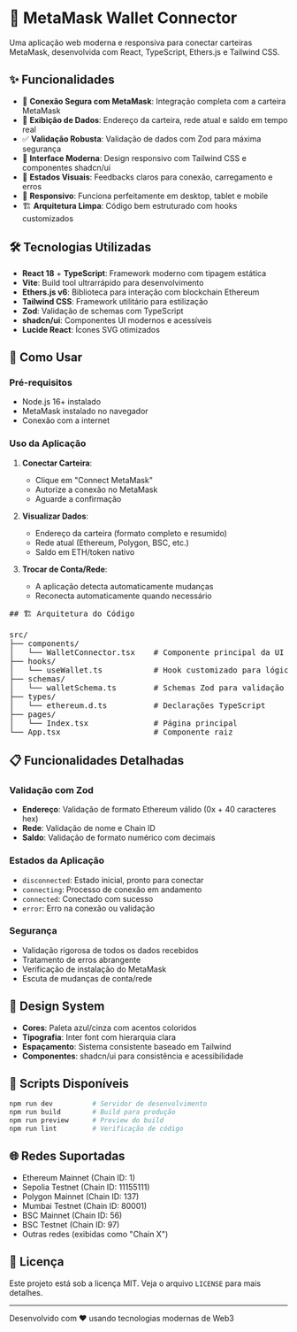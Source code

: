 
# 🚀 MetaMask Wallet Connector

Uma aplicação web moderna e responsiva para conectar carteiras MetaMask, desenvolvida com React, TypeScript, Ethers.js e Tailwind CSS.

## ✨ Funcionalidades

- 🔗 **Conexão Segura com MetaMask**: Integração completa com a carteira MetaMask
- 📍 **Exibição de Dados**: Endereço da carteira, rede atual e saldo em tempo real
- ✅ **Validação Robusta**: Validação de dados com Zod para máxima segurança
- 🎨 **Interface Moderna**: Design responsivo com Tailwind CSS e componentes shadcn/ui
- 🔄 **Estados Visuais**: Feedbacks claros para conexão, carregamento e erros
- 📱 **Responsivo**: Funciona perfeitamente em desktop, tablet e mobile
- 🏗️ **Arquitetura Limpa**: Código bem estruturado com hooks customizados

## 🛠️ Tecnologias Utilizadas

- **React 18** + **TypeScript**: Framework moderno com tipagem estática
- **Vite**: Build tool ultrarrápido para desenvolvimento
- **Ethers.js v6**: Biblioteca para interação com blockchain Ethereum
- **Tailwind CSS**: Framework utilitário para estilização
- **Zod**: Validação de schemas com TypeScript
- **shadcn/ui**: Componentes UI modernos e acessíveis
- **Lucide React**: Ícones SVG otimizados

## 🚀 Como Usar

### Pré-requisitos

- Node.js 16+ instalado
- MetaMask instalado no navegador
- Conexão com a internet

### Uso da Aplicação

1. **Conectar Carteira**:
   - Clique em "Connect MetaMask"
   - Autorize a conexão no MetaMask
   - Aguarde a confirmação

2. **Visualizar Dados**:
   - Endereço da carteira (formato completo e resumido)
   - Rede atual (Ethereum, Polygon, BSC, etc.)
   - Saldo em ETH/token nativo

3. **Trocar de Conta/Rede**:
   - A aplicação detecta automaticamente mudanças
   - Reconecta automaticamente quando necessário
<pre lang="markdown">
## 🏗️ Arquitetura do Código

src/
├── components/
│   └── WalletConnector.tsx    # Componente principal da UI
├── hooks/
│   └── useWallet.ts           # Hook customizado para lógica da carteira
├── schemas/
│   └── walletSchema.ts        # Schemas Zod para validação
├── types/
│   └── ethereum.d.ts          # Declarações TypeScript
├── pages/
│   └── Index.tsx              # Página principal
└── App.tsx                    # Componente raiz
</pre>
## 📋 Funcionalidades Detalhadas

### Validação com Zod

- **Endereço**: Validação de formato Ethereum válido (0x + 40 caracteres hex)
- **Rede**: Validação de nome e Chain ID
- **Saldo**: Validação de formato numérico com decimais

### Estados da Aplicação

- `disconnected`: Estado inicial, pronto para conectar
- `connecting`: Processo de conexão em andamento
- `connected`: Conectado com sucesso
- `error`: Erro na conexão ou validação

### Segurança

- Validação rigorosa de todos os dados recebidos
- Tratamento de erros abrangente
- Verificação de instalação do MetaMask
- Escuta de mudanças de conta/rede

## 🎨 Design System

- **Cores**: Paleta azul/cinza com acentos coloridos
- **Tipografia**: Inter font com hierarquia clara
- **Espaçamento**: Sistema consistente baseado em Tailwind
- **Componentes**: shadcn/ui para consistência e acessibilidade

## 🔧 Scripts Disponíveis

```bash
npm run dev          # Servidor de desenvolvimento
npm run build        # Build para produção
npm run preview      # Preview do build
npm run lint         # Verificação de código
```

## 🌐 Redes Suportadas

- Ethereum Mainnet (Chain ID: 1)
- Sepolia Testnet (Chain ID: 11155111)
- Polygon Mainnet (Chain ID: 137)
- Mumbai Testnet (Chain ID: 80001)
- BSC Mainnet (Chain ID: 56)
- BSC Testnet (Chain ID: 97)
- Outras redes (exibidas como "Chain X")

## 📝 Licença

Este projeto está sob a licença MIT. Veja o arquivo `LICENSE` para mais detalhes.

---

Desenvolvido com ❤️ usando tecnologias modernas de Web3

